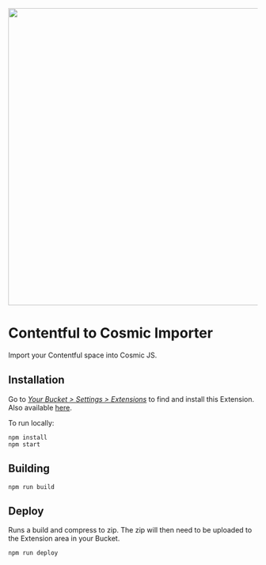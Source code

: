 <img src="https://cdn.cosmicjs.com/e4b73c10-41f8-11ea-93cf-dfe709ea319d-cosmic-contentful.gif" width="600" />

# Contentful to Cosmic Importer

Import your Contentful space into Cosmic JS.

## Installation

Go to <a href="https://app.cosmicjs.com/login"><i>Your Bucket > Settings > Extensions</i></a> to find and install this Extension. Also available [here](https://www.cosmicjs.com/extensions/contentful-importer).

To run locally:

```
npm install
npm start
```

## Building

`npm run build`

## Deploy
Runs a build and compress to zip. The zip will then need to be uploaded to the Extension area in your Bucket.

`npm run deploy`
